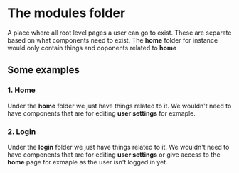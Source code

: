 # The modules folder

A place where all root level pages a user can go to exist. These are separate based on what components need to exist. The **home** folder for instance would only contain things and coponents related to **home**

## Some examples

### 1. Home

Under the **home** folder we just have things related to it. We wouldn't need to have components that are for editing **user settings** for exmaple.

### 2. Login

Under the **login** folder we just have things related to it. We wouldn't need to have components that are for editing **user settings** or give access to the **home** page for exmaple as the user isn't logged in yet.
